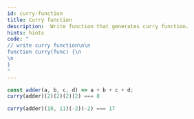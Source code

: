 ```yaml
---
id: curry-function
title: Curry function
description:  Write function that generates curry function.
hints: hints
code: "
// write curry function\n\n
function curry(func) {\n
\n
}
"
---
```

```js
const adder(a, b, c, d) => a + b + c + d;
curry(adder)(2)(2)(2)(2) === 8
```
```js
curry(adder)(10, 11)(-2)(-2) === 17
```

